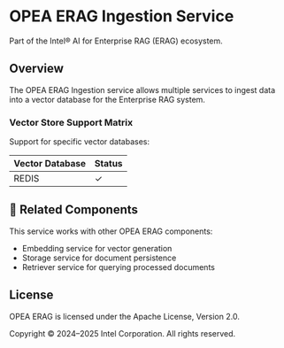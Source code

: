 # OPEA ERAG Ingestion Service

Part of the Intel® AI for Enterprise RAG (ERAG) ecosystem.

## Overview

The OPEA ERAG Ingestion service allows multiple services to ingest data into a vector database for the Enterprise RAG system.

### Vector Store Support Matrix

Support for specific vector databases:

| Vector Database  |  Status   |
| -----------------| --------- |
| REDIS            | &#x2713;  |

## 🔗 Related Components

This service works with other OPEA ERAG components:
- Embedding service for vector generation
- Storage service for document persistence
- Retriever service for querying processed documents

## License

OPEA ERAG is licensed under the Apache License, Version 2.0.

Copyright © 2024–2025 Intel Corporation. All rights reserved.